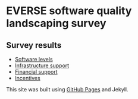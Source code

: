 # EVERSE software quality landscaping survey

## Survey results

- [Software levels](pages/softwarelevels.md)
- [Infrastructure support](pages/chap_infrastructure.md)
- [Financial support](pages/chap_finance.md)
- [Incentives](pages/chap_incentives.md)

This site was built using [GitHub Pages](https://pages.github.com) and Jekyll.
